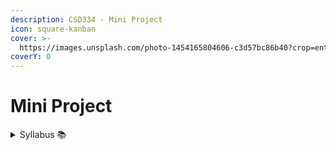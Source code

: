 ```yaml
---
description: CSD334 - Mini Project
icon: square-kanban
cover: >-
  https://images.unsplash.com/photo-1454165804606-c3d57bc86b40?crop=entropy&cs=srgb&fm=jpg&ixid=M3wxOTcwMjR8MHwxfHNlYXJjaHwyfHxwcm9qZWN0fGVufDB8fHx8MTczNTI3ODU0Nnww&ixlib=rb-4.0.3&q=85
coverY: 0
---
```


# Mini Project

<details>

<summary>Syllabus 📚</summary>

[CSD334](https://drive.google.com/file/d/11qWo8DyxOZhKd2ekny80Eyy3-JlAd0bw/view?usp=drive_link) 👈

</details>
